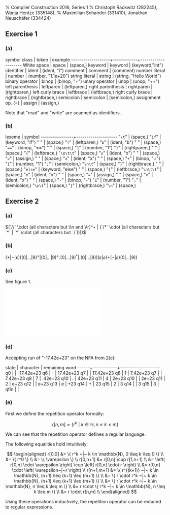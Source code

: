 % Compiler Construction 2016, Series 1
% Christoph Rackwitz (282245), Wanja Hentze (335148),
% Maximilian Schander (331410), Jonathan Neuschäfer (334424)


## Exercise 1

### (a)

symbol class       | token      | example
-------------------+------------+--------------------
White space        | space      | (space,)
keyword            | keyword    | (keyword,"int")
identifier         | ident      | (ident, "i")
comment            | comment    | (comment)
number literal     | number     | (number, "1.1e+20")
string literal     | string     | (string, "Hello World")
binary operator    | binop      | (binop, "+")
unary operator     | unop       | (unop, "++")
left parenthesis   | leftparen  | (leftparen,)
right parenthesis  | rightparen | (rightparen,)
left curly brace   | leftbrace  | (leftbrace,)
right curly brace  | rightbrace | (rightbrace,)
semicolon          | semicolon  | (semicolon,)
assignment op. (=) | assign     | (assign,)

Note that "read" and "write" are scanned as identifiers.


### (b)

lexeme          | symbol
----------------+--------------------
"`\t`"          | (space,)
"`if`"          | (keyword, "if")
" "             | (space,)
"`(`"           | (leftparen,)
"`b`"           | (ident, "b")
" "             | (space,)
"`==`"          | (binop, "==")
" "             | (space,)
"`1`"           | (number, "1")
"`)`"           | (rightparen,)
" "             | (space,)
"`{`"           | (leftbrace,)
"`\n\t\t`"      | (space,)
"`x`"           | (ident, "x")
" "             | (space,)
"`=`"           | (assign,)
" "             | (space,)
"`x`"           | (ident, "x")
" "             | (space,)
"`+`"           | (binop, "+")
"`1`"           | (number, "1")
"`;`"           | (semicolon,)
"`\n\t`"        | (space,)
"`}`"           | (rightbrace,)
" "             | (space,)
"`else`"        | (keyword, "else")
" "             | (space,)
"`{`"           | (leftbrace,)
"`\n\t\t`"      | (space,)
"`x`"           | (ident, "x")
" "             | (space,)
"`=`"           | (assign,)
" "             | (space,)
"`x`"           | (ident, "x")
" "             | (space,)
"`-`"           | (binop, "-")
"`1`"           | (number, "1")
"`;`"           | (semicolon,)
"`\n\t`"        | (space,)
"`}`"           | (rightbrace,)
"`\n`"          | (space,)

## Exercise 2

### (a)

$(`//` \cdot (all characters but \\n and \\r)^+ | (`/*` \cdot (all characters but `*` | `*` \cdot (all characters but `/`))))$

<!-- ^ TODO: review -->

### (b)

$(+ | - | \varepsilon) ((0 | ... | 9)^+ | (0 | ... | 9)^+ . (0 | ... | 9)^* | .(0 | ... | 9)) (\varepsilon | e (+|-|\varepsilon) (0| ... | 9))$


### (c)

See figure 1.

![Exercise 2c](s01e2c.pdf)

### (d)

Accepting run of "-17.42e+23" on the NFA from 2(c):

state | character  | remaining word
------+------------+--------------------
q0    |            | -17.42e+23
q6    | -          | 17.42e+23
q7    |            | 17.42e+23
q8    | 1          | 7.42e+23
q7    |            | 7.42e+23
q8    | 7          | .42e+23
q10   | .          | 42e+23
q11   | 4          | 2e+23
q10   |            | 2e+23
q11   | 2          | e+23
q12   |            | e+23
q13   | e          | +23
q14   | +          | 23
q15   | 2          | 3
q14   |            | 3
q15   | 3          | 
qfin  |            |

### (e)

First we define the repetition operator formally:

$$ r[n,m] = \{ r^k ~|~ k \in \mathbb{N}, n \leq k \leq m \} $$

We can see that the repetition operator defines a regular language.

The following equalities hold intuitively:

$$
\begin{aligned}
    r[0,0] &= \{ r^k ~|~ k \in \mathbb{N}, 0 \leq k \leq 0 \} \\
           &= \{ r^0 \} \\
           &= \{ \varepsilon \} \\
  r[0,n+1] &= r[0,n] \cup r[1,n+1] \\
           &= \left( r[0,n] \cdot \varepsilon \right) \cup \left( r[0,n] \cdot r \right) \\
           &= r[0,n] \cdot \left( \varepsilon~|~r \right) \\
r[n+1,m+1] &= \{ r^{(k+1)} ~|~ k \in \mathbb{N}, (n+1) \leq (k+1) \leq (m+1) \} \\
           &= \{ r \cdot r^k ~|~ k \in \mathbb{N}, (n+1) \leq (k+1) \leq (m+1) \} \\
           &= \{ r \cdot r^k ~|~ k \in \mathbb{N}, n \leq k \leq m \} \\
           &= r \cdot \{ r^k ~|~ k \in \mathbb{N}, n \leq k \leq m \} \\
           &= r \cdot r[n,m] \\
\end{aligned}
$$

Using these operations inductively, the repetition operator can be reduced to regular expressions.

